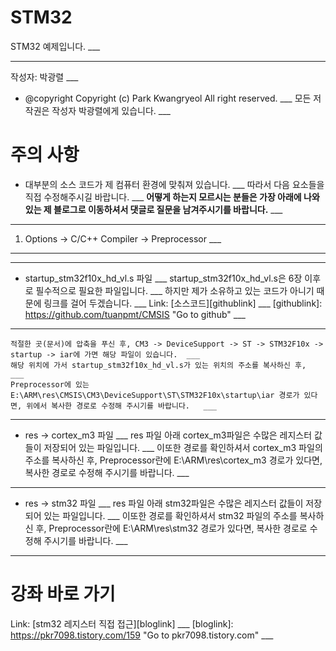 # STM32
STM32 예제입니다. ___  
___
작성자: 박광렬   ___
  * @copyright Copyright (c) Park Kwangryeol All right reserved.   ___
  모든 저작권은 작성자 박광렬에게 있습니다.   ___

# 주의 사항
  * 대부분의 소스 코드가 제 컴퓨터 환경에 맞춰져 있습니다.     ___
  따라서 다음 요소들을 직접 수정해주시길 바랍니다.   ___
  __어떻게 하는지 모르시는 분들은 가장 아래에 나와 있는 제 블로그로 이동하셔서 댓글로 질문을 남겨주시기를 바랍니다.__   ___
___
  1. Options -> C/C++ Compiler -> Preprocessor   ___
___
___
  * startup_stm32f10x_hd_vl.s 파일   ___
    startup_stm32f10x_hd_vl.s은 6장 이후로 필수적으로 필요한 파일입니다.   ___
    하지만 제가 소유하고 있는 코드가 아니기 때문에 링크를 걸어 두겠습니다.   ___
    Link: [소스코드][githublink]   ___
    [githublink]: https://github.com/tuanpmt/CMSIS "Go to github"   ___
___
    적절한 곳(문서)에 압축을 푸신 후, CM3 -> DeviceSupport -> ST -> STM32F10x -> startup -> iar에 가면 해당 파일이 있습니다.  ___
    해당 위치에 가서 startup_stm32f10x_hd_vl.s가 있는 위치의 주소를 복사하신 후,   ___
    Preprocessor에 있는 E:\ARM\res\CMSIS\CM3\DeviceSupport\ST\STM32F10x\startup\iar 경로가 있다면, 위에서 복사한 경로로 수정해 주시기를 바랍니다.   ___
___
  * res -> cortex_m3 파일   ___
    res 파일 아래 cortex_m3파일은 수많은 레지스터 값들이 저장되어 있는 파일입니다.   ___
    이또한 경로를 확인하셔서 cortex_m3 파일의 주소를 복사하신 후, Preprocessor란에 E:\ARM\res\cortex_m3 경로가 있다면, 복사한 경로로 수정해 주시기를 바랍니다.   ___
___
  * res -> stm32 파일   ___
    res 파일 아래 stm32파일은 수많은 레지스터 값들이 저장되어 있는 파일입니다.   ___
    이또한 경로를 확인하셔서 stm32 파일의 주소를 복사하신 후, Preprocessor란에 E:\ARM\res\stm32 경로가 있다면, 복사한 경로로 수정해 주시기를 바랍니다.   ___
___
# 강좌 바로 가기   
  Link: [stm32 레지스터 직접 접근][bloglink]   ___
  [bloglink]: https://pkr7098.tistory.com/159 "Go to pkr7098.tistory.com"   ___
